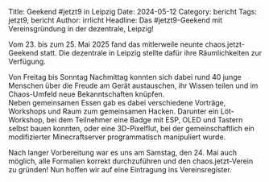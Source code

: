 Title: Geekend #jetzt9 in Leipzig
Date: 2024-05-12
Category: bericht
Tags: jetzt9, bericht
Author: irrlicht
Headline: Das #jetzt9-Geekend mit Vereinsgründung in der dezentrale, Leipzig!

Vom 23. bis zum 25. Mai 2025 fand das mitlerweile neunte chaos.jetzt-Geekend statt. Die dezentrale in Leipzig stellte dafür ihre Räumlichkeiten zur Verfügung. 

Von Freitag bis Sonntag Nachmittag konnten sich dabei rund 40 junge Menschen über die Freude am Gerät austauschen, ihr Wissen teilen und im Chaos-Umfeld neue Bekanntschaften knüpfen.  
Neben gemeinsamen Essen gab es dabei verschiedene Vorträge, Workshops und Raum zum gemeinsamen Hacken. Darunter ein Löt-Workshop, bei dem Teilnehmer eine Badge mit ESP, OLED und Tastern selbst bauen konnten, oder eine 3D-Pixelflut, bei der gemeinschaftlich ein modifizierter Minecraftserver programmatisch manipuliert wurde.

Nach langer Vorbereitung war es uns am Samstag, den 24. Mai auch möglich, alle Formalien korrekt durchzuführen und den chaos.jetzt-Verein zu gründen! Nun hoffen wir auf eine Eintragung ins Vereinsregister.

